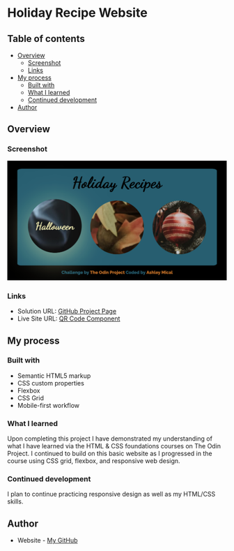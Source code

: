 # Holiday Recipe Website

## Table of contents

- [Overview](#overview)
  - [Screenshot](#screenshot)
  - [Links](#links)
- [My process](#my-process)
  - [Built with](#built-with)
  - [What I learned](#what-i-learned)
  - [Continued development](#continued-development)
- [Author](#author)

## Overview

### Screenshot

![Project: Recipes](images/sample-homepage.png)

### Links

- Solution URL: [GitHub Project Page](https://github.com/micamash/recipes-odin-project)
- Live Site URL: [QR Code Component](micamash.github.io/recipes-odin-project/)

## My process

### Built with

- Semantic HTML5 markup
- CSS custom properties
- Flexbox
- CSS Grid
- Mobile-first workflow

### What I learned

Upon completing this project I have demonstrated my understanding of what I have learned via the HTML & CSS foundations courses on The Odin Project. I continued to build on this basic website as I progressed in the course using CSS grid, flexbox, and responsive web design.

### Continued development

I plan to continue practicing responsive design as well as my HTML/CSS skills.

## Author

- Website - [My GitHub](https://github.com/micamash)
